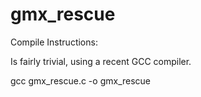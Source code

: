 # gmx_rescue

Compile Instructions:

Is fairly trivial, using a recent GCC compiler.

gcc gmx_rescue.c -o gmx_rescue
